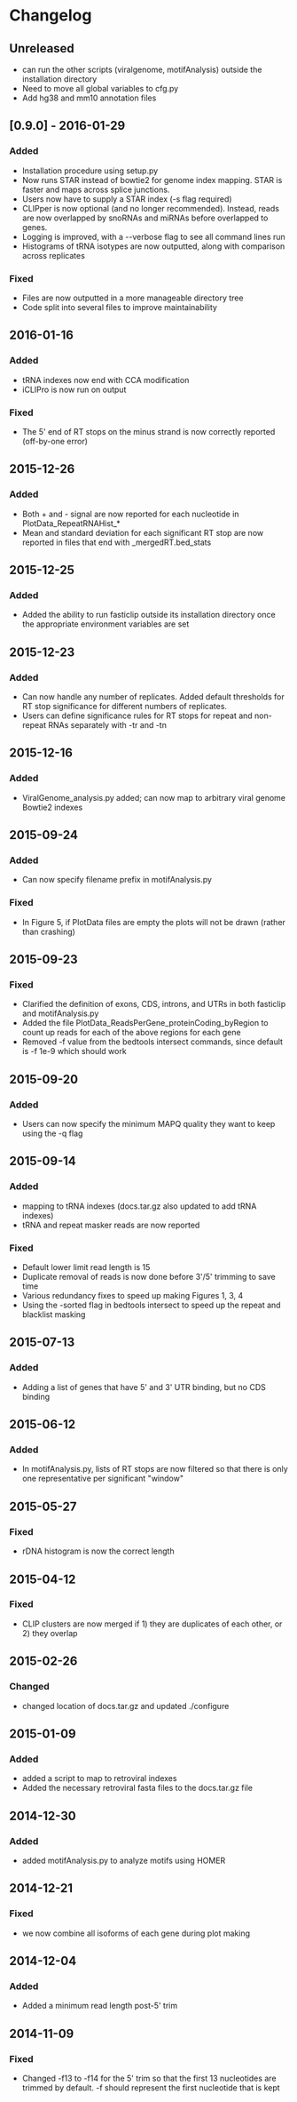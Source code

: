 # Changelog

## Unreleased
- can run the other scripts (viralgenome, motifAnalysis) outside the installation directory
- Need to move all global variables to cfg.py
- Add hg38 and mm10 annotation files

## [0.9.0] - 2016-01-29
### Added
- Installation procedure using setup.py
- Now runs STAR instead of bowtie2 for genome index mapping. STAR is faster and maps across splice junctions.
- Users now have to supply a STAR index (-s flag required)
- CLIPper is now optional (and no longer recommended). Instead, reads are now overlapped by snoRNAs and miRNAs before overlapped to genes.
- Logging is improved, with a --verbose flag to see all command lines run
- Histograms of tRNA isotypes are now outputted, along with comparison across replicates

### Fixed
- Files are now outputted in a more manageable directory tree
- Code split into several files to improve maintainability

## 2016-01-16
### Added
- tRNA indexes now end with CCA modification
- iCLIPro is now run on output

### Fixed
- The 5' end of RT stops on the minus strand is now correctly reported (off-by-one error)

## 2015-12-26
### Added
- Both + and - signal are now reported for each nucleotide in PlotData_RepeatRNAHist_*
- Mean and standard deviation for each significant RT stop are now reported in files that end with _mergedRT.bed_stats

## 2015-12-25
### Added
- Added the ability to run fasticlip outside its installation directory once the appropriate environment variables are set

## 2015-12-23
### Added
- Can now handle any number of replicates. Added default thresholds for RT stop significance for different numbers of replicates.
- Users can define significance rules for RT stops for repeat and non-repeat RNAs separately with -tr and -tn

## 2015-12-16
### Added
- ViralGenome_analysis.py added; can now map to arbitrary viral genome Bowtie2 indexes

## 2015-09-24
### Added
- Can now specify filename prefix in motifAnalysis.py

### Fixed
- In Figure 5, if PlotData files are empty the plots will not be drawn (rather than crashing)

## 2015-09-23
### Fixed
- Clarified the definition of exons, CDS, introns, and UTRs in both fasticlip and motifAnalysis.py
- Added the file PlotData_ReadsPerGene_proteinCoding_byRegion to count up reads for each of the above regions for each gene
- Removed -f value from the bedtools intersect commands, since default is -f 1e-9 which should work

## 2015-09-20
### Added
- Users can now specify the minimum MAPQ quality they want to keep using the -q flag

## 2015-09-14
### Added
- mapping to tRNA indexes (docs.tar.gz also updated to add tRNA indexes)
- tRNA and repeat masker reads are now reported

### Fixed
- Default lower limit read length is 15
- Duplicate removal of reads is now done before 3'/5' trimming to save time
- Various redundancy fixes to speed up making Figures 1, 3, 4
- Using the -sorted flag in bedtools intersect to speed up the repeat and blacklist masking

## 2015-07-13
### Added
- Adding a list of genes that have 5' and 3' UTR binding, but no CDS binding

## 2015-06-12
### Added
- In motifAnalysis.py, lists of RT stops are now filtered so that there is only one representative per significant "window"

## 2015-05-27
### Fixed
- rDNA histogram is now the correct length

## 2015-04-12
### Fixed
- CLIP clusters are now merged if 1) they are duplicates of each other, or 2) they overlap

## 2015-02-26
### Changed
- changed location of docs.tar.gz and updated ./configure

## 2015-01-09
### Added
- added a script to map to retroviral indexes
- Added the necessary retroviral fasta files to the docs.tar.gz file

## 2014-12-30
### Added
- added motifAnalysis.py to analyze motifs using HOMER

## 2014-12-21
### Fixed
- we now combine all isoforms of each gene during plot making

## 2014-12-04
### Added
- Added a minimum read length post-5' trim

## 2014-11-09
### Fixed
- Changed -f13 to -f14 for the 5' trim so that the first 13 nucleotides are trimmed by default. -f should represent the first nucleotide that is kept











